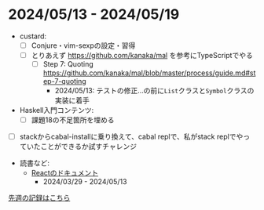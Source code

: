 # 2024/05/13 - 2024/05/19

- custard:
    - [ ] Conjure・vim-sexpの設定・習得
    - [ ] とりあえず <https://github.com/kanaka/mal> を参考にTypeScriptでやる
        - [ ] Step 7: Quoting <https://github.com/kanaka/mal/blob/master/process/guide.md#step-7-quoting>
            - 2024/05/13: テストの修正...の前に`List`クラスと`Symbol`クラスの実装に着手
- Haskell入門コンテンツ:
    - [ ] 課題18の不足箇所を埋める
- [ ] stackからcabal-installに乗り換えて、cabal replで、私がstack replでやっていたことができるか試すチャレンジ
- 読書など:
    - [Reactのドキュメント](https://ja.react.dev/learn)
        - 2024/03/29 - 2024/05/13

[先週の記録はこちら](https://github.com/igrep/daily-commits/blob/63a5a635c4ab6fa896eb6c7a714ab499dabee649/yesterday.md)
